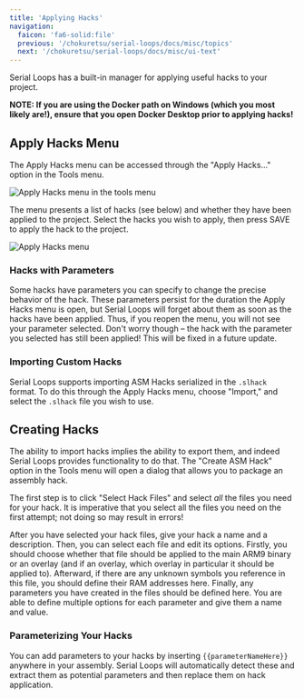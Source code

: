 ```yaml
---
title: 'Applying Hacks'
navigation:
  faicon: 'fa6-solid:file'
  previous: '/chokuretsu/serial-loops/docs/misc/topics'
  next: '/chokuretsu/serial-loops/docs/misc/ui-text'
---
```


Serial Loops has a built-in manager for applying useful hacks to your project.

**NOTE: If you are using the Docker path on Windows (which you most likely are!), ensure that you open Docker Desktop prior to applying hacks!**

## Apply Hacks Menu
The Apply Hacks menu can be accessed through the "Apply Hacks..." option in the Tools menu.

![Apply Hacks menu in the tools menu](/images/chokuretsu/serial-loops/tools-menu.png)

The menu presents a list of hacks (see below) and whether they have been applied to the project. Select the hacks you wish to apply, then press SAVE to apply the hack to the project.

![Apply Hacks menu](/images/chokuretsu/serial-loops/apply-hacks.png)

### Hacks with Parameters
Some hacks have parameters you can specify to change the precise behavior of the hack. These parameters persist for the duration the Apply Hacks menu is open, but Serial Loops will
forget about them as soon as the hacks have been applied. Thus, if you reopen the menu, you will not see your parameter selected. Don't worry though &ndash; the hack with the parameter
you selected has still been applied! This will be fixed in a future update.

### Importing Custom Hacks
Serial Loops supports importing ASM Hacks serialized in the `.slhack` format. To do this through the Apply Hacks menu, choose "Import," and select the `.slhack` file you wish to use.

## Creating Hacks
The ability to import hacks implies the ability to export them, and indeed Serial Loops provides functionality to do that. The "Create ASM Hack" option in the Tools menu will open a dialog
that allows you to package an assembly hack.

The first step is to click "Select Hack Files" and select *all* the files you need for your hack. It is imperative that you select all the files you need on the first attempt; not doing so
may result in errors!

After you have selected your hack files, give your hack a name and a description. Then, you can select each file and edit its options. Firstly, you should choose whether that file should be
applied to the main ARM9 binary or an overlay (and if an overlay, which overlay in particular it should be applied to). Afterward, if there are any unknown symbols you reference in this file,
you should define their RAM addresses here. Finally, any parameters you have created in the files should be defined here. You are able to define multiple options for each parameter and give
them a name and value.

### Parameterizing Your Hacks
You can add parameters to your hacks by inserting `{{parameterNameHere}}` anywhere in your assembly. Serial Loops will automatically detect these and extract them as potential parameters
and then replace them on hack application.